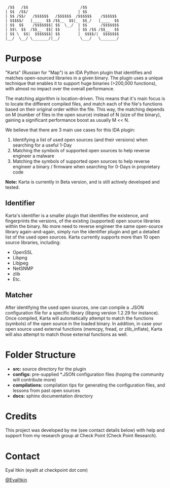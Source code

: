 ```
 /$$   /$$                       /$$              
| $$  /$$/                      | $$              
| $$ /$$/   /$$$$$$   /$$$$$$  /$$$$$$    /$$$$$$ 
| $$$$$/   |____  $$ /$$__  $$|_  $$_/   |____  $$
| $$  $$    /$$$$$$$| $$  \__/  | $$      /$$$$$$$
| $$\  $$  /$$__  $$| $$        | $$ /$$ /$$__  $$
| $$ \  $$|  $$$$$$$| $$        |  $$$$/|  $$$$$$$
|__/  \__/ \_______/|__/         \___/   \_______/
```
Purpose
=======
"Karta" (Russian for "Map") is an IDA Python plugin that identifies and matches open-sourced libraries in a given binary. The plugin uses a unique technique that enables it to support huge binaries (>200,000 functions), with almost no impact over the overall performance.

The matching algorithm is location-driven. This means that it's main focus is to locate
the different compiled files, and match each of the file's functions based on their original order within the file. This way, the matching depends on M (number of files in the open source) instead of N (size of the binary), gaining a significant performance boost as usually M << N.

We believe that there are 3 main use cases for this IDA plugin:
1. Identifying a list of used open sources (and their versions) when searching for a useful 1-Day
2. Matching the symbols of supported open sources to help reverse engineer a malware
3. Matching the symbols of supported open sources to help reverse engineer a binary / firmware when searching for 0-Days in proprietary code

**Note:** Karta is currently in Beta version, and is still actively developed and tested.

Identifier
----------
Karta's identifier is a smaller plugin that identifies the existence, and fingerprints the versions, of the existing (supported) open source libraries within the binary. No more need to reverse engineer the same open-source library again-and-again, simply run the identifier plugin and get a detailed list of the used open sources.
Karta currently supports more than 10 open source libraries, including:
* OpenSSL
* Libpng
* Libjpeg
* NetSNMP
* zlib
* Etc.

Matcher
-------
After identifying the used open sources, one can compile a .JSON configuration file for a specific library (libpng version 1.2.29 for instance). Once compiled, Karta will automatically attempt to match the functions (symbols) of the open source in the loaded binary. In addition, in case your open source used external functions (memcpy, fread, or zlib_inflate), Karta will also attempt to match those external functions as well. 

Folder Structure
================
* **src:** source directory for the plugin
* **configs:** pre-supplied *.JSON configuration files (hoping the community will contribute more)
* **compilations:** compilation tips for generating the configuration files, and lessons from past open sources
* **docs:** sphinx documentation directory

Credits
=======
This project was developed by me (see contact details below) with help and support from my research group at Check Point (Check Point Research).

Contact
=======
Eyal Itkin (eyalit at checkpoint dot com)

[@EyalItkin](https://twitter.com/EyalItkin)
